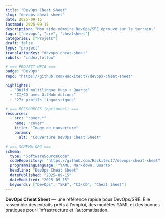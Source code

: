 ```yaml
---
title: "DevOps Cheat Sheet"
slug: "devops-cheat-sheet"
date: 2025-09-15
lastmod: 2025-09-15
description: "Mon aide-mémoire DevOps/SRE éprouvé sur le terrain."
tags: ["devops", "sre", "cheatsheet"]
categories: ["Projets"]
draft: false
type: "project"
translationKey: "devops-cheat-sheet"
robots: "index,follow"

# === PROJECT META ===
badge: "DevOps"
repo: "https://github.com/Hackitect7/devops-cheat-sheet"

highlights:
  - "Build multilingue Hugo + Quarto"
  - "CI/CD avec GitHub Actions"
  - "27+ profils linguistiques"

# === RESSOURCES (optionnel) ===
resources:
  - src: "cover.*"
    name: "cover"
    title: "Image de couverture"
    params:
      alt: "Couverture DevOps Cheat Sheet"

# === SCHEMA.ORG ===
schema:
  type: "SoftwareSourceCode"
  codeRepository: "https://github.com/Hackitect7/devops-cheat-sheet"
  programmingLanguage: "YAML, Markdown, Quarto"
  headline: "DevOps Cheat Sheet"
  datePublished: "2025-09-15"
  dateModified: "2025-09-15"
  keywords: ["DevOps", "SRE", "CI/CD", "Cheat Sheet"]
---
```


**DevOps Cheat Sheet** — une référence rapide pour DevOps/SRE.
Elle rassemble des extraits prêts à l’emploi, des modèles YAML et des bonnes pratiques pour l’infrastructure et l’automatisation.
